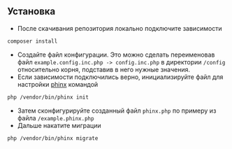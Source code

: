 Установка
------------

* После скачивания репозитория локально подключите зависимости
```bash
composer install
```
* Создайте файл конфигурации. Это можно сделать переименовав файл `example.config.inc.php -> config.inc.php` в директории `/config` относительно корня, подставив в него нужные значения.
* Если зависимости подключились верно, инициализируйте файл для настройки [phinx](https://book.cakephp.org/phinx/0/en/install.html) командой 
```bash
php /vendor/bin/phinx init
```
* Затем сконфигурируйте созданный файл `phinx.php` по примеру из файла `/example.phinx.php`
* Дальше накатите миграции 
```bash
php /vendor/bin/phinx migrate
```
